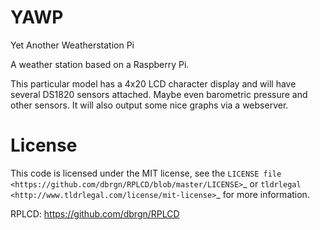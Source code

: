 YAWP
====

Yet Another Weatherstation Pi

A weather station based on a Raspberry Pi.

This particular model has a 4x20 LCD character display and will have several DS1820 sensors attached. Maybe even barometric pressure and other sensors. It will also output some nice graphs via a webserver.

License
=======

This code is licensed under the MIT license, see the `LICENSE file
<https://github.com/dbrgn/RPLCD/blob/master/LICENSE>`_ or `tldrlegal
<http://www.tldrlegal.com/license/mit-license>`_ for more information. 

RPLCD: https://github.com/dbrgn/RPLCD
